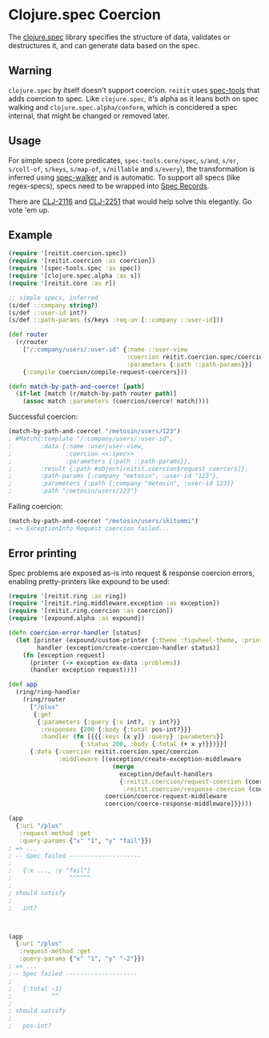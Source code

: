 # Clojure.spec Coercion

The [clojure.spec](https://clojure.org/guides/spec) library specifies the structure of data, validates or destructures it, and can generate data based on the spec.

## Warning

`clojure.spec` by itself doesn't support coercion. `reitit` uses [spec-tools](https://github.com/metosin/spec-tools) that adds coercion to spec. Like `clojure.spec`, it's alpha as it leans both on spec walking and `clojure.spec.alpha/conform`, which is concidered a spec internal, that might be changed or removed later.

## Usage

For simple specs (core predicates, `spec-tools.core/spec`, `s/and`, `s/or`, `s/coll-of`, `s/keys`, `s/map-of`, `s/nillable` and `s/every`), the transformation is inferred using [spec-walker](https://github.com/metosin/spec-tools#spec-walker) and is automatic. To support all specs (like regex-specs), specs need to be wrapped into [Spec Records](https://github.com/metosin/spec-tools/blob/master/README.md#spec-records).

There are [CLJ-2116](https://dev.clojure.org/jira/browse/CLJ-2116) and [CLJ-2251](https://dev.clojure.org/jira/browse/CLJ-2251) that would help solve this elegantly. Go vote 'em up.

## Example

```clj
(require '[reitit.coercion.spec])
(require '[reitit.coercion :as coercion])
(require '[spec-tools.spec :as spec])
(require '[clojure.spec.alpha :as s])
(require '[reitit.core :as r])

;; simple specs, inferred
(s/def ::company string?)
(s/def ::user-id int?)
(s/def ::path-params (s/keys :req-un [::company ::user-id]))

(def router
  (r/router
    ["/:company/users/:user-id" {:name ::user-view
                                 :coercion reitit.coercion.spec/coercion
                                 :parameters {:path ::path-params}}]
    {:compile coercion/compile-request-coercers}))

(defn match-by-path-and-coerce! [path]
  (if-let [match (r/match-by-path router path)]
    (assoc match :parameters (coercion/coerce! match))))
```

Successful coercion:

```clj
(match-by-path-and-coerce! "/metosin/users/123")
; #Match{:template "/:company/users/:user-id",
;        :data {:name :user/user-view,
;               :coercion <<:spec>>
;               :parameters {:path ::path-params}},
;        :result {:path #object[reitit.coercion$request_coercer$]},
;        :path-params {:company "metosin", :user-id "123"},
;        :parameters {:path {:company "metosin", :user-id 123}}
;        :path "/metosin/users/123"}
```

Failing coercion:

```clj
(match-by-path-and-coerce! "/metosin/users/ikitommi")
; => ExceptionInfo Request coercion failed...
```

## Error printing

Spec problems are exposed as-is into request & response coercion errors, enabling pretty-printers like expound to be used:

```clj
(require '[reitit.ring :as ring])
(require '[reitit.ring.middleware.exception :as exception])
(require '[reitit.ring.coercion :as coercion])
(require '[expound.alpha :as expound])

(defn coercion-error-handler [status]
  (let [printer (expound/custom-printer {:theme :figwheel-theme, :print-specs? false})
        handler (exception/create-coercion-handler status)]
    (fn [exception request]
      (printer (-> exception ex-data :problems))
      (handler exception request))))

(def app
  (ring/ring-handler
    (ring/router
      ["/plus"
       {:get
        {:parameters {:query {:x int?, :y int?}}
         :responses {200 {:body {:total pos-int?}}}
         :handler (fn [{{{:keys [x y]} :query} :parameters}]
                    {:status 200, :body {:total (+ x y)}})}}]
      {:data {:coercion reitit.coercion.spec/coercion
              :middleware [(exception/create-exception-middleware
                             (merge
                               exception/default-handlers
                               {:reitit.coercion/request-coercion (coercion-error-handler 400)
                                :reitit.coercion/response-coercion (coercion-error-handler 500)}))
                           coercion/coerce-request-middleware
                           coercion/coerce-response-middleware]}})))

(app
  {:uri "/plus"
   :request-method :get
   :query-params {"x" "1", "y" "fail"}})
; => ...
; -- Spec failed --------------------
;
;   {:x ..., :y "fail"}
;                ^^^^^^
;
; should satisfy
;
;   int?



(app
  {:uri "/plus"
   :request-method :get
   :query-params {"x" "1", "y" "-2"}})
; => ...
;-- Spec failed --------------------
;
;   {:total -1}
;           ^^
;
; should satisfy
;
;   pos-int?
```
